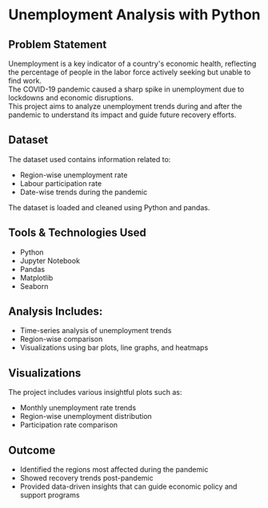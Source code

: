 #  Unemployment Analysis with Python

##  Problem Statement
Unemployment is a key indicator of a country's economic health, reflecting the percentage of people in the labor force actively seeking but unable to find work.  
The COVID-19 pandemic caused a sharp spike in unemployment due to lockdowns and economic disruptions.  
This project aims to analyze unemployment trends during and after the pandemic to understand its impact and guide future recovery efforts.

##  Dataset
The dataset used contains information related to:
- Region-wise unemployment rate
- Labour participation rate
- Date-wise trends during the pandemic

The dataset is loaded and cleaned using Python and pandas.

##  Tools & Technologies Used
- Python 
- Jupyter Notebook 
- Pandas 
- Matplotlib 
- Seaborn 

##  Analysis Includes:
- Time-series analysis of unemployment trends
- Region-wise comparison
- Visualizations using bar plots, line graphs, and heatmaps

## Visualizations
The project includes various insightful plots such as:
- Monthly unemployment rate trends
- Region-wise unemployment distribution
- Participation rate comparison

##  Outcome
- Identified the regions most affected during the pandemic
- Showed recovery trends post-pandemic
- Provided data-driven insights that can guide economic policy and support programs



